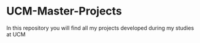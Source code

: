 # UCM-Master-Projects
In this repository you will find all my projects developed during my studies at UCM
